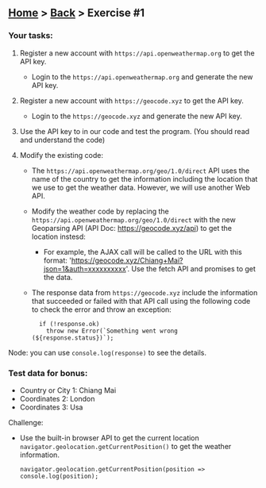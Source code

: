## [Home](../../../README.md) > [Back](../lesson.md) > Exercise #1

### Your tasks:

1. Register a new account with `https://api.openweathermap.org` to get the API key.

   - Login to the `https://api.openweathermap.org` and generate the new API key.

2. Register a new account with `https://geocode.xyz` to get the API key.

   - Login to the `https://geocode.xyz` and generate the new API key.

3. Use the API key to in our code and test the program. (You should read and understand the code)

4. Modify the existing code:

   - The `https://api.openweathermap.org/geo/1.0/direct` API uses the name of the country to get the information including the location that we use to get the weather data. However, we will use another Web API.
   - Modify the weather code by replacing the `https://api.openweathermap.org/geo/1.0/direct` with the new Geoparsing API (API Doc: https://geocode.xyz/api) to get the location instesd:
     - For example, the AJAX call will be called to the URL with this format: 'https://geocode.xyz/Chiang+Mai?json=1&auth=xxxxxxxxxx'. Use the fetch API and promises to get the data.
   - The response data from `https://geocode.xyz` include the information that succeeded or failed with that API call using the following code to check the error and throw an exception:

     ```
       if (!response.ok)
         throw new Error(`Something went wrong (${response.status})`);
     ```

Node: you can use `console.log(response)` to see the details.

### Test data for bonus:

- Country or City 1: Chiang Mai
- Coordinates 2: London
- Coordinates 3: Usa

Challenge:

- Use the built-in browser API to get the current location `navigator.geolocation.getCurrentPosition()` to get the weather information.
  ```
  navigator.geolocation.getCurrentPosition(position => console.log(position);
  ```
